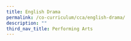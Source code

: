 ```yaml
---
title: English Drama
permalink: /co-curriculum/cca/english-drama/
description: ""
third_nav_title: Performing Arts
---
```


